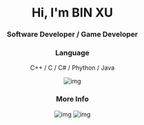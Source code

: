 <h1 align="center">Hi, I'm BIN XU</h1>

<h3 align="center">Software Developer / Game Developer</h3>

<div align="center"> 
  <h3>Language</h3>
  <p>C++ / C / C# / Phython / Java</p>
  <img src="https://img.shields.io/badge/html5-%23E34F26.svg?style=for-the-badge&logo=html5&logoColor=white" alt="img"></img>

  <div align="center">
  <h3>More Info</h3>
  <img src="https://github-readme-stats.vercel.app/api?username=vrymuxstf&show_icons=true&hide_title=true&count_private=true" alt="img" />
  <img src="https://github-readme-stats.vercel.app/api/top-langs/?username=vrymuxstf&langs_count=14&count_private=true&layout=compact&include_all_commits=true" alt="img" />
</div>
